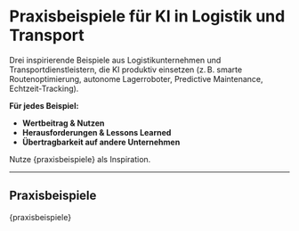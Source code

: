 # Praxisbeispiele für KI in Logistik und Transport

Drei inspirierende Beispiele aus Logistikunternehmen und Transportdienstleistern, die KI produktiv einsetzen (z. B. smarte Routenoptimierung, autonome Lagerroboter, Predictive Maintenance, Echtzeit‑Tracking).

**Für jedes Beispiel:**
* **Wertbeitrag & Nutzen**
* **Herausforderungen & Lessons Learned**
* **Übertragbarkeit auf andere Unternehmen**

Nutze {praxisbeispiele} als Inspiration.

---

## Praxisbeispiele

{praxisbeispiele}